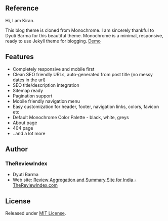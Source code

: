 
## Reference
Hi, I am Kiran.

This blog theme is cloned from Monochrome. I am sincerely thankful to Dyuti Barma for this beautiful theme.
Monochrome is a minimal, responsive, ready to use Jekyll theme for blogging. [Demo](https://dyutibarma.github.io/monochrome/)

## Features

- Completely responsive and mobile first
- Clean SEO friendly URLs, auto-generated from post title (no messy dates in the url)
- SEO title/description integration
- Sitemap ready
- Pagination support
- Mobile friendly navigation menu
- Easy customization for header, footer, navigation links, colors, favicon etc
- Default Monochrome Color Palette - black, white, greys
- About page
- 404 page
- ..and a lot more

## Author

### TheReviewIndex

- Dyuti Barma
- Web site: [Review Aggregation and Summary Site for India - TheReviewIndex.com](https://thereviewindex.com)

## License
Released under [MIT License](license.md).
